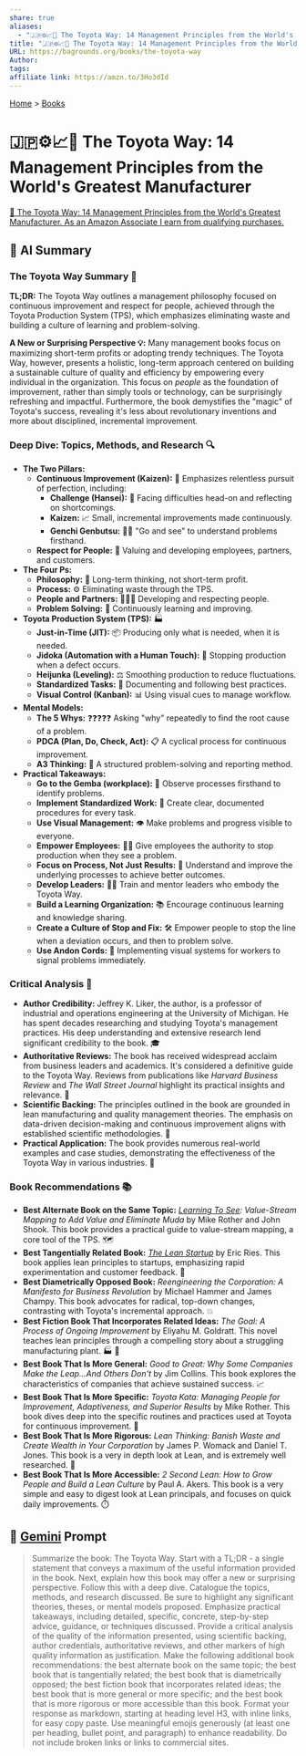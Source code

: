 ```yaml
---
share: true
aliases:
  - "🇯🇵⚙️📈💯 The Toyota Way: 14 Management Principles from the World's Greatest Manufacturer"
title: "🇯🇵⚙️📈💯 The Toyota Way: 14 Management Principles from the World's Greatest Manufacturer"
URL: https://bagrounds.org/books/the-toyota-way
Author: 
tags: 
affiliate link: https://amzn.to/3Ho3dId
---
```

[Home](../index.md) > [Books](./index.md)  
# 🇯🇵⚙️📈💯 The Toyota Way: 14 Management Principles from the World's Greatest Manufacturer  
[🛒 The Toyota Way: 14 Management Principles from the World's Greatest Manufacturer. As an Amazon Associate I earn from qualifying purchases.](https://amzn.to/3Ho3dId)  
  
## 🤖 AI Summary  
### The Toyota Way Summary 🚗  
**TL;DR:** The Toyota Way outlines a management philosophy focused on continuous improvement and respect for people, achieved through the Toyota Production System (TPS), which emphasizes eliminating waste and building a culture of learning and problem-solving.  
  
**A New or Surprising Perspective 💡:** Many management books focus on maximizing short-term profits or adopting trendy techniques. The Toyota Way, however, presents a holistic, long-term approach centered on building a sustainable culture of quality and efficiency by empowering every individual in the organization. This focus on *people* as the foundation of improvement, rather than simply tools or technology, can be surprisingly refreshing and impactful. Furthermore, the book demystifies the "magic" of Toyota's success, revealing it's less about revolutionary inventions and more about disciplined, incremental improvement.  
  
### Deep Dive: Topics, Methods, and Research 🔍  
* **The Two Pillars:**  
    * **Continuous Improvement (Kaizen):** 🔄 Emphasizes relentless pursuit of perfection, including:  
        * **Challenge (Hansei):** 😤 Facing difficulties head-on and reflecting on shortcomings.  
        * **Kaizen:** 📈 Small, incremental improvements made continuously.  
        * **Genchi Genbutsu:** 🚶‍♂️ "Go and see" to understand problems firsthand.  
    * **Respect for People:** 🤝 Valuing and developing employees, partners, and customers.  
* **The Four Ps:**  
    * **Philosophy:** 📜 Long-term thinking, not short-term profit.  
    * **Process:** ⚙️ Eliminating waste through the TPS.  
    * **People and Partners:** 🧑‍🤝‍🧑 Developing and respecting people.  
    * **Problem Solving:** 🧩 Continuously learning and improving.  
* **Toyota Production System (TPS):** 🏭  
    * **Just-in-Time (JIT):** 📦 Producing only what is needed, when it is needed.  
    * **Jidoka (Automation with a Human Touch):** 🛑 Stopping production when a defect occurs.  
    * **Heijunka (Leveling):** ⚖️ Smoothing production to reduce fluctuations.  
    * **Standardized Tasks:** 📝 Documenting and following best practices.  
    * **Visual Control (Kanban):** 📊 Using visual cues to manage workflow.  
* **Mental Models:**  
    * **The 5 Whys:** ❓❓❓❓❓ Asking "why" repeatedly to find the root cause of a problem.  
    * **PDCA (Plan, Do, Check, Act):** 📋 A cyclical process for continuous improvement.  
    * **A3 Thinking:** 📝 A structured problem-solving and reporting method.  
* **Practical Takeaways:**  
    * **Go to the Gemba (workplace):** 👣 Observe processes firsthand to identify problems.  
    * **Implement Standardized Work:** 📑 Create clear, documented procedures for every task.  
    * **Use Visual Management:** 👁️ Make problems and progress visible to everyone.  
    * **Empower Employees:** 🙋‍♀️ Give employees the authority to stop production when they see a problem.  
    * **Focus on Process, Not Just Results:** 🎯 Understand and improve the underlying processes to achieve better outcomes.  
    * **Develop Leaders:** 🧑‍🏫 Train and mentor leaders who embody the Toyota Way.  
    * **Build a Learning Organization:** 📚 Encourage continuous learning and knowledge sharing.  
    * **Create a Culture of Stop and Fix:** 🛠️ Empower people to stop the line when a deviation occurs, and then to problem solve.  
    * **Use Andon Cords:** 🚨 Implementing visual systems for workers to signal problems immediately.  
  
### Critical Analysis 🧐  
* **Author Credibility:** Jeffrey K. Liker, the author, is a professor of industrial and operations engineering at the University of Michigan. He has spent decades researching and studying Toyota's management practices. His deep understanding and extensive research lend significant credibility to the book. 🎓  
* **Authoritative Reviews:** The book has received widespread acclaim from business leaders and academics. It's considered a definitive guide to the Toyota Way. Reviews from publications like *Harvard Business Review* and *The Wall Street Journal* highlight its practical insights and relevance. 📰  
* **Scientific Backing:** The principles outlined in the book are grounded in lean manufacturing and quality management theories. The emphasis on data-driven decision-making and continuous improvement aligns with established scientific methodologies. 🔬  
* **Practical Application:** The book provides numerous real-world examples and case studies, demonstrating the effectiveness of the Toyota Way in various industries. 🏢  
  
### Book Recommendations 📚  
* **Best Alternate Book on the Same Topic:** *[Learning To See](./learning-to-see.md): Value-Stream Mapping to Add Value and Eliminate Muda* by Mike Rother and John Shook. This book provides a practical guide to value-stream mapping, a core tool of the TPS. 🗺️  
* **Best Tangentially Related Book:** *[The Lean Startup](./the-lean-startup.md)* by Eric Ries. This book applies lean principles to startups, emphasizing rapid experimentation and customer feedback. 🚀  
* **Best Diametrically Opposed Book:** *Reengineering the Corporation: A Manifesto for Business Revolution* by Michael Hammer and James Champy. This book advocates for radical, top-down changes, contrasting with Toyota's incremental approach. 💥  
* **Best Fiction Book That Incorporates Related Ideas:** *The Goal: A Process of Ongoing Improvement* by Eliyahu M. Goldratt. This novel teaches lean principles through a compelling story about a struggling manufacturing plant. 🏭 📖  
* **Best Book That Is More General:** *Good to Great: Why Some Companies Make the Leap...And Others Don't* by Jim Collins. This book explores the characteristics of companies that achieve sustained success. 📈  
* **Best Book That Is More Specific:** *Toyota Kata: Managing People for Improvement, Adaptiveness, and Superior Results* by Mike Rother. This book dives deep into the specific routines and practices used at Toyota for continuous improvement. 🎯  
* **Best Book That Is More Rigorous:** *Lean Thinking: Banish Waste and Create Wealth in Your Corporation* by James P. Womack and Daniel T. Jones. This book is a very in depth look at Lean, and is extremely well researched. 🧐  
* **Best Book That Is More Accessible:** *2 Second Lean: How to Grow People and Build a Lean Culture* by Paul A. Akers. This book is a very simple and easy to digest look at Lean principals, and focuses on quick daily improvements. ⏱️  
  
## 💬 [Gemini](https://gemini.google.com) Prompt  
> Summarize the book: The Toyota Way. Start with a TL;DR - a single statement that conveys a maximum of the useful information provided in the book. Next, explain how this book may offer a new or surprising perspective. Follow this with a deep dive. Catalogue the topics, methods, and research discussed. Be sure to highlight any significant theories, theses, or mental models proposed. Emphasize practical takeaways, including detailed, specific, concrete, step-by-step advice, guidance, or techniques discussed. Provide a critical analysis of the quality of the information presented, using scientific backing, author credentials, authoritative reviews, and other markers of high quality information as justification. Make the following additional book recommendations: the best alternate book on the same topic; the best book that is tangentially related; the best book that is diametrically opposed; the best fiction book that incorporates related ideas; the best book that is more general or more specific; and the best book that is more rigorous or more accessible than this book. Format your response as markdown, starting at heading level H3, with inline links, for easy copy paste. Use meaningful emojis generously (at least one per heading, bullet point, and paragraph) to enhance readability. Do not include broken links or links to commercial sites.